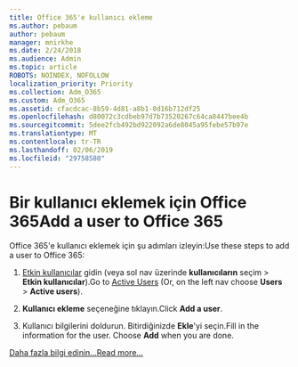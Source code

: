 ```yaml
---
title: Office 365'e kullanıcı ekleme
ms.author: pebaum
author: pebaum
manager: mnirkhe
ms.date: 2/24/2018
ms.audience: Admin
ms.topic: article
ROBOTS: NOINDEX, NOFOLLOW
localization_priority: Priority
ms.collection: Adm_O365
ms.custom: Adm_O365
ms.assetid: cfacdcac-8b59-4d81-a8b1-0d16b712df25
ms.openlocfilehash: d80072c3cdbeb97d7b73520267c64ca8447bee4b
ms.sourcegitcommit: 5dee2fcb492bd922092a6de8045a95febe57b97e
ms.translationtype: MT
ms.contentlocale: tr-TR
ms.lasthandoff: 02/06/2019
ms.locfileid: "29758580"
---
```

# <a name="add-a-user-to-office-365"></a><span data-ttu-id="65d75-102">Bir kullanıcı eklemek için Office 365</span><span class="sxs-lookup"><span data-stu-id="65d75-102">Add a user to Office 365</span></span>

<span data-ttu-id="65d75-103">Office 365'e kullanıcı eklemek için şu adımları izleyin:</span><span class="sxs-lookup"><span data-stu-id="65d75-103">Use these steps to add a user to Office 365:</span></span>
  
1. <span data-ttu-id="65d75-104">[Etkin kullanıcılar](https://admin.microsoft.com/Adminportal/Home?source=applauncher#/users) gidin (veya sol nav üzerinde **kullanıcıların** seçim \> **Etkin kullanıcılar**).</span><span class="sxs-lookup"><span data-stu-id="65d75-104">Go to [Active Users](https://admin.microsoft.com/Adminportal/Home?source=applauncher#/users) (Or, on the left nav choose **Users** \> **Active users**).</span></span>
    
2. <span data-ttu-id="65d75-105">**Kullanıcı ekleme** seçeneğine tıklayın.</span><span class="sxs-lookup"><span data-stu-id="65d75-105">Click **Add a user**.</span></span>
    
3. <span data-ttu-id="65d75-p101">Kullanıcı bilgilerini doldurun. Bitirdiğinizde **Ekle**'yi seçin.</span><span class="sxs-lookup"><span data-stu-id="65d75-p101">Fill in the information for the user. Choose **Add** when you are done.</span></span> 
    
[<span data-ttu-id="65d75-108">Daha fazla bilgi edinin...</span><span class="sxs-lookup"><span data-stu-id="65d75-108">Read more...</span></span>](https://support.office.com/article/1970f7d6-03b5-442f-b385-5880b9c256ec)
  

